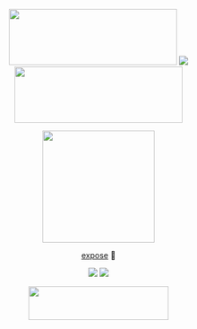 <p align="center">  <img src=https://file.garden/Zy7nsVKnFHAuCMhW/dividers/purple/purple26 height=100 width=300> <dir="auto"> <img src="https://komarev.com/ghpvc/?username=clovxers&label=౨ৎ&color=564e91&style=plastic"> </dir> <img src=https://file.garden/Zy7nsVKnFHAuCMhW/dividers/purple/purple26 height=100 width=300>

  <p align="center"> <img src=https://file.garden/Zy7nsVKnFHAuCMhW/pngs/flowers/p37 height=200 width=200>
<p align="center"> <a href="https://docs.google.com/document/d/1PZBPPCn5mdzmKCY0bvNtKniAR_rKWLjFJCnQf0ii8yg/edit?tab=t.0#heading=h.82xbbxe3ptzo">expose</a> 🦴

  <p align="center"> <img src=https://watermelon.crd.co/assets/images/gallery21/705150e0.gif?v=e2e5e274> <img src=https://watermelon.crd.co/assets/images/gallery22/cbb0293d.gif?v=e2e5e274> </p> 
<p align="center" dir="auto"> <img src="https://spotify-github-profile.kittinanx.com/api/view?uid=31dnbrq33dernxlkwbvsoee7w6py&cover_image=true&theme=natemoo-re&show_offline=true&background_color=b11b1b&interchange=false&bar_color=eedf81&bar_color_cover=false)](https://github.com/kittinan/spotify-github-profile)" height="60" width="250"></a>
